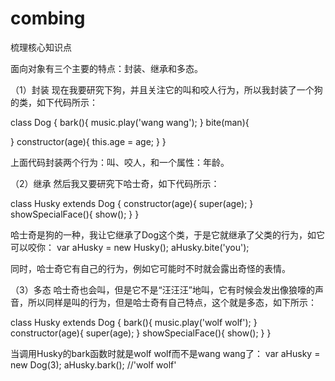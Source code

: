 # combing
梳理核心知识点

面向对象有三个主要的特点：封装、继承和多态。

（1）封装
现在我要研究下狗，并且关注它的叫和咬人行为，所以我封装了一个狗的类，如下代码所示：

class Dog {
  bark(){
    music.play('wang wang');
  }
  bite(man){
  
  }
  constructor(age){
    this.age = age;
  }
}

上面代码封装两个行为：叫、咬人，和一个属性：年龄。

（2）继承
然后我又要研究下哈士奇，如下代码所示：

class Husky extends Dog {
  constructor(age){
    super(age);
  }
  showSpecialFace(){
    show();
  }
}

哈士奇是狗的一种，我让它继承了Dog这个类，于是它就继承了父类的行为，如它可以咬你：
var aHusky = new Husky();
aHusky.bite('you');

同时，哈士奇它有自己的行为，例如它可能时不时就会露出奇怪的表情。

（3）多态
哈士奇也会叫，但是它不是“汪汪汪”地叫，它有时候会发出像狼嚎的声音，所以同样是叫的行为，但是哈士奇有自己特点，这个就是多态，如下所示：

class Husky extends Dog {
  bark(){
    music.play('wolf wolf');
  }
  constructor(age){
    super(age);
  }
  showSpecialFace(){
    show();
  }
}

当调用Husky的bark函数时就是wolf wolf而不是wang wang了：
var aHusky = new Dog(3);
aHusky.bark();    //'wolf wolf'

